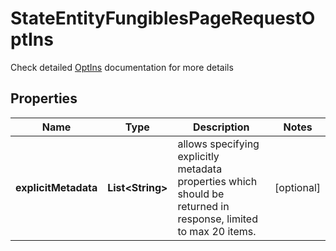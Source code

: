 

# StateEntityFungiblesPageRequestOptIns

Check detailed [OptIns](#section/Using-endpoints-with-opt-in-features) documentation for more details

## Properties

| Name | Type | Description | Notes |
|------------ | ------------- | ------------- | -------------|
|**explicitMetadata** | **List&lt;String&gt;** | allows specifying explicitly metadata properties which should be returned in response, limited to max 20 items. |  [optional] |



